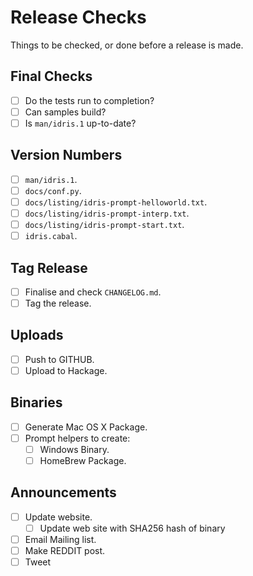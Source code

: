 # Release Checks

Things to be checked, or done before a release is made.

## Final Checks

+ [ ] Do the tests run to completion?
+ [ ] Can samples build?
+ [ ] Is `man/idris.1` up-to-date?

## Version Numbers

+ [ ] `man/idris.1`.
+ [ ] `docs/conf.py`.
+ [ ] `docs/listing/idris-prompt-helloworld.txt`.
+ [ ] `docs/listing/idris-prompt-interp.txt`.
+ [ ] `docs/listing/idris-prompt-start.txt`.
+ [ ] `idris.cabal`.

## Tag Release

+ [ ] Finalise and check `CHANGELOG.md`.
+ [ ] Tag the release.

## Uploads

+ [ ] Push to GITHUB.
+ [ ] Upload to Hackage.

## Binaries

+ [ ] Generate Mac OS X Package.
+ [ ] Prompt helpers to create:
  + [ ] Windows Binary.
  + [ ] HomeBrew Package.

## Announcements

+ [ ] Update website.
  + [ ] Update web site with SHA256 hash of binary
+ [ ] Email Mailing list.
+ [ ] Make REDDIT post.
+ [ ] Tweet
